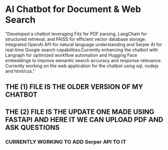 <h1>AI Chatbot for Document & Web Search</h1>
<p>"Developed a chatbot leveraging Fitz for PDF parsing, LangChain for structured retrieval, and FAISS for efficient vector
database storage. Integrated OpenAI API for natural language understanding and Serper AI for real-time Google search capabilities.Currently enhancing the chatbot with Langraph for optimized workflow automation and Hugging Face embeddings to improve semantic search accuracy and response relevance. Currently working on the web application for the chatbot using sql, nodejs and html/css."</p>
<h2> THE (1) FILE IS THE OLDER VERSION OF MY CHATBOT</h2>
<h2> THE (2) FILE IS THE UPDATE ONE MADE USING FASTAPI AND HERE IT WE CAN UPLOAD PDF AND ASK QUESTIONS</h2>
<h3> CURRENTLY WORKING TO ADD Serper API TO IT</h3>
